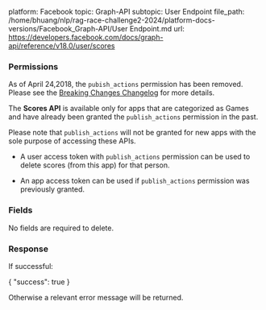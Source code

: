 platform: Facebook
topic: Graph-API
subtopic: User Endpoint
file_path: /home/bhuang/nlp/rag-race-challenge2-2024/platform-docs-versions/Facebook_Graph-API/User Endpoint.md
url: https://developers.facebook.com/docs/graph-api/reference/v18.0/user/scores

### Permissions

As of April 24,2018, the `pubish_actions` permission has been removed. Please see the [Breaking Changes Changelog](https://developers.facebook.com/docs/graph-api/changelog/breaking-changes#login-4-24) for more details.

The **Scores API** is available only for apps that are categorized as Games and have already been granted the `publish_actions` permission in the past.

Please note that `publish_actions` will not be granted for new apps with the sole purpose of accessing these APIs.

* A user access token with `publish_actions` permission can be used to delete scores (from this app) for that person.
    
* An app access token can be used if `publish_actions` permission was previously granted.
    

### Fields

No fields are required to delete.

### Response

If successful:

{
  "success": true
}

Otherwise a relevant error message will be returned.